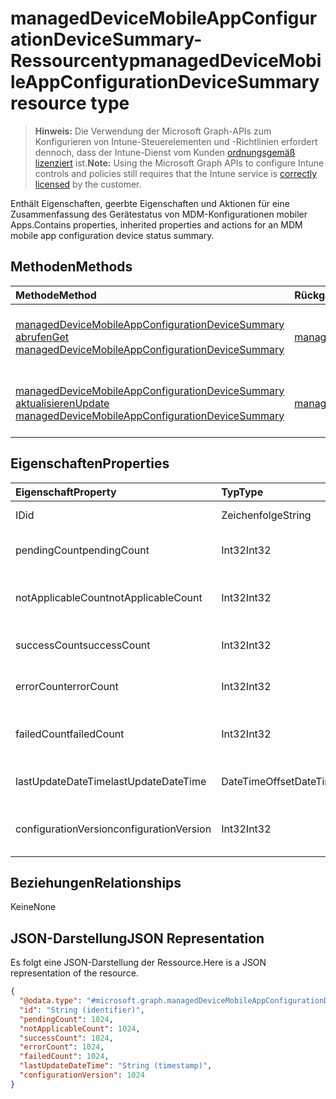 # <a name="manageddevicemobileappconfigurationdevicesummary-resource-type"></a><span data-ttu-id="be558-101">managedDeviceMobileAppConfigurationDeviceSummary-Ressourcentyp</span><span class="sxs-lookup"><span data-stu-id="be558-101">managedDeviceMobileAppConfigurationDeviceSummary resource type</span></span>

> <span data-ttu-id="be558-102">**Hinweis:** Die Verwendung der Microsoft Graph-APIs zum Konfigurieren von Intune-Steuerelementen und -Richtlinien erfordert dennoch, dass der Intune-Dienst vom Kunden [ordnungsgemäß lizenziert](https://go.microsoft.com/fwlink/?linkid=839381) ist.</span><span class="sxs-lookup"><span data-stu-id="be558-102">**Note:** Using the Microsoft Graph APIs to configure Intune controls and policies still requires that the Intune service is [correctly licensed](https://go.microsoft.com/fwlink/?linkid=839381) by the customer.</span></span>

<span data-ttu-id="be558-103">Enthält Eigenschaften, geerbte Eigenschaften und Aktionen für eine Zusammenfassung des Gerätestatus von MDM-Konfigurationen mobiler Apps.</span><span class="sxs-lookup"><span data-stu-id="be558-103">Contains properties, inherited properties and actions for an MDM mobile app configuration device status summary.</span></span>
## <a name="methods"></a><span data-ttu-id="be558-104">Methoden</span><span class="sxs-lookup"><span data-stu-id="be558-104">Methods</span></span>
|<span data-ttu-id="be558-105">Methode</span><span class="sxs-lookup"><span data-stu-id="be558-105">Method</span></span>|<span data-ttu-id="be558-106">Rückgabetyp</span><span class="sxs-lookup"><span data-stu-id="be558-106">Return Type</span></span>|<span data-ttu-id="be558-107">Beschreibung</span><span class="sxs-lookup"><span data-stu-id="be558-107">Description</span></span>|
|:---|:---|:---|
|[<span data-ttu-id="be558-108">managedDeviceMobileAppConfigurationDeviceSummary abrufen</span><span class="sxs-lookup"><span data-stu-id="be558-108">Get managedDeviceMobileAppConfigurationDeviceSummary</span></span>](../api/intune_apps_manageddevicemobileappconfigurationdevicesummary_get.md)|[<span data-ttu-id="be558-109">managedDeviceMobileAppConfigurationDeviceSummary</span><span class="sxs-lookup"><span data-stu-id="be558-109">managedDeviceMobileAppConfigurationDeviceSummary</span></span>](../resources/intune_apps_manageddevicemobileappconfigurationdevicesummary.md)|<span data-ttu-id="be558-110">Lesen von Eigenschaften und Beziehungen des [managedDeviceMobileAppConfigurationDeviceSummary](../resources/intune_apps_manageddevicemobileappconfigurationdevicesummary.md)-Objekts.</span><span class="sxs-lookup"><span data-stu-id="be558-110">Read properties and relationships of the [managedDeviceMobileAppConfigurationDeviceSummary](../resources/intune_apps_manageddevicemobileappconfigurationdevicesummary.md) object.</span></span>|
|[<span data-ttu-id="be558-111">managedDeviceMobileAppConfigurationDeviceSummary aktualisieren</span><span class="sxs-lookup"><span data-stu-id="be558-111">Update managedDeviceMobileAppConfigurationDeviceSummary</span></span>](../api/intune_apps_manageddevicemobileappconfigurationdevicesummary_update.md)|[<span data-ttu-id="be558-112">managedDeviceMobileAppConfigurationDeviceSummary</span><span class="sxs-lookup"><span data-stu-id="be558-112">managedDeviceMobileAppConfigurationDeviceSummary</span></span>](../resources/intune_apps_manageddevicemobileappconfigurationdevicesummary.md)|<span data-ttu-id="be558-113">Aktualisieren der Eigenschaften eines [managedDeviceMobileAppConfigurationDeviceSummary](../resources/intune_apps_manageddevicemobileappconfigurationdevicesummary.md)-Objekts.</span><span class="sxs-lookup"><span data-stu-id="be558-113">Update the properties of a [managedDeviceMobileAppConfigurationDeviceSummary](../resources/intune_apps_manageddevicemobileappconfigurationdevicesummary.md) object.</span></span>|

## <a name="properties"></a><span data-ttu-id="be558-114">Eigenschaften</span><span class="sxs-lookup"><span data-stu-id="be558-114">Properties</span></span>
|<span data-ttu-id="be558-115">Eigenschaft</span><span class="sxs-lookup"><span data-stu-id="be558-115">Property</span></span>|<span data-ttu-id="be558-116">Typ</span><span class="sxs-lookup"><span data-stu-id="be558-116">Type</span></span>|<span data-ttu-id="be558-117">Beschreibung</span><span class="sxs-lookup"><span data-stu-id="be558-117">Description</span></span>|
|:---|:---|:---|
|<span data-ttu-id="be558-118">ID</span><span class="sxs-lookup"><span data-stu-id="be558-118">id</span></span>|<span data-ttu-id="be558-119">Zeichenfolge</span><span class="sxs-lookup"><span data-stu-id="be558-119">String</span></span>|<span data-ttu-id="be558-120">Schlüssel der Entität</span><span class="sxs-lookup"><span data-stu-id="be558-120">Key of the entity.</span></span>|
|<span data-ttu-id="be558-121">pendingCount</span><span class="sxs-lookup"><span data-stu-id="be558-121">pendingCount</span></span>|<span data-ttu-id="be558-122">Int32</span><span class="sxs-lookup"><span data-stu-id="be558-122">Int32</span></span>|<span data-ttu-id="be558-123">Anzahl der ausstehenden Geräte</span><span class="sxs-lookup"><span data-stu-id="be558-123">Number of pending devices</span></span>|
|<span data-ttu-id="be558-124">notApplicableCount</span><span class="sxs-lookup"><span data-stu-id="be558-124">notApplicableCount</span></span>|<span data-ttu-id="be558-125">Int32</span><span class="sxs-lookup"><span data-stu-id="be558-125">Int32</span></span>|<span data-ttu-id="be558-126">Anzahl der ausgenommenen Geräte</span><span class="sxs-lookup"><span data-stu-id="be558-126">Number of not applicable devices</span></span>|
|<span data-ttu-id="be558-127">successCount</span><span class="sxs-lookup"><span data-stu-id="be558-127">successCount</span></span>|<span data-ttu-id="be558-128">Int32</span><span class="sxs-lookup"><span data-stu-id="be558-128">Int32</span></span>|<span data-ttu-id="be558-129">Anzahl der erfolgreichen Geräte</span><span class="sxs-lookup"><span data-stu-id="be558-129">Number of succeeded devices</span></span>|
|<span data-ttu-id="be558-130">errorCount</span><span class="sxs-lookup"><span data-stu-id="be558-130">errorCount</span></span>|<span data-ttu-id="be558-131">Int32</span><span class="sxs-lookup"><span data-stu-id="be558-131">Int32</span></span>|<span data-ttu-id="be558-132">Anzahl der fehlerhaften Geräte</span><span class="sxs-lookup"><span data-stu-id="be558-132">Number of error devices</span></span>|
|<span data-ttu-id="be558-133">failedCount</span><span class="sxs-lookup"><span data-stu-id="be558-133">failedCount</span></span>|<span data-ttu-id="be558-134">Int32</span><span class="sxs-lookup"><span data-stu-id="be558-134">Int32</span></span>|<span data-ttu-id="be558-135">Anzahl der fehlgeschlagenen Geräte</span><span class="sxs-lookup"><span data-stu-id="be558-135">Number of failed devices</span></span>|
|<span data-ttu-id="be558-136">lastUpdateDateTime</span><span class="sxs-lookup"><span data-stu-id="be558-136">lastUpdateDateTime</span></span>|<span data-ttu-id="be558-137">DateTimeOffset</span><span class="sxs-lookup"><span data-stu-id="be558-137">DateTimeOffset</span></span>|<span data-ttu-id="be558-138">Datum und Uhrzeit der letzten Aktualisierung</span><span class="sxs-lookup"><span data-stu-id="be558-138">Last update time</span></span>|
|<span data-ttu-id="be558-139">configurationVersion</span><span class="sxs-lookup"><span data-stu-id="be558-139">configurationVersion</span></span>|<span data-ttu-id="be558-140">Int32</span><span class="sxs-lookup"><span data-stu-id="be558-140">Int32</span></span>|<span data-ttu-id="be558-141">Version der Richtlinie für diese Übersicht</span><span class="sxs-lookup"><span data-stu-id="be558-141">Version of the policy for that overview</span></span>|

## <a name="relationships"></a><span data-ttu-id="be558-142">Beziehungen</span><span class="sxs-lookup"><span data-stu-id="be558-142">Relationships</span></span>
<span data-ttu-id="be558-143">Keine</span><span class="sxs-lookup"><span data-stu-id="be558-143">None</span></span>
## <a name="json-representation"></a><span data-ttu-id="be558-144">JSON-Darstellung</span><span class="sxs-lookup"><span data-stu-id="be558-144">JSON Representation</span></span>
<span data-ttu-id="be558-145">Es folgt eine JSON-Darstellung der Ressource.</span><span class="sxs-lookup"><span data-stu-id="be558-145">Here is a JSON representation of the resource.</span></span>
<!--{
  "blockType": "resource",
  "baseType": "microsoft.graph.entity",
  "keyProperty": "id",
  "@odata.type": "microsoft.graph.managedDeviceMobileAppConfigurationDeviceSummary"
}-->
``` json
{
  "@odata.type": "#microsoft.graph.managedDeviceMobileAppConfigurationDeviceSummary",
  "id": "String (identifier)",
  "pendingCount": 1024,
  "notApplicableCount": 1024,
  "successCount": 1024,
  "errorCount": 1024,
  "failedCount": 1024,
  "lastUpdateDateTime": "String (timestamp)",
  "configurationVersion": 1024
}
```









